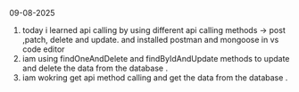 09-08-2025 

1. today i learned api calling by using  different api calling methods -> post ,patch, delete and update.
and installed postman and mongoose in vs code editor 
2. iam using   findOneAndDelete and  findByIdAndUpdate methods to update and delete the data from the database .
3. iam wokring get api method calling and get the data from the database .